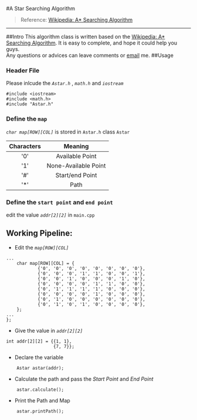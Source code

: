 #A Star Searching Algorithm
> Reference: [Wikipedia: A* Searching Algorithm](https://en.wikipedia.org/wiki/A*_search_algorithm)
--- 
##Intro
This algorithm class is written based on the [Wikipedia: A* Searching Algorithm](https://en.wikipedia.org/wiki/A*_search_algorithm).
It is easy to complete, and hope it could help you guys.    
Any questions or advices can leave comments or [email](haocheng.zhao14@student.xjtlu.edu.cn) me. 
##Usage
### Header File
Please inlcude the _`Astar.h`_ , _`math.h`_ and _`iostream`_
````
#include <iostream>
#include <math.h>
#include "Astar.h"
````
### Define the `map`
_`char map[ROW][COL]`_ is stored in `Astar.h` class `Astar`
     
|   Characters  |   Meaning             |    
|   :----:      |   :----:              |        
|   '0'         |   Available Point     |
|   '1'         |   None-Available Point|
|   '#'         |   Start/end Point     |
|   '*'         |   Path                |
### Define the `start point` and `end point`
edit the value _`addr[2][2]`_ in `main.cpp`

## Working Pipeline:   
*   Edit the _`map[ROW][COL]`_
````
...
    char map[ROW][COL] = {
            {'0', '0', '0', '0', '0', '0', '0', '0'},
            {'0', '0', '0', '1', '1', '0', '0', '1'},
            {'0', '0', '1', '0', '0', '0', '1', '0'},
            {'0', '0', '0', '0', '1', '1', '0', '0'},
            {'0', '1', '1', '1', '1', '0', '0', '0'},
            {'0', '0', '0', '0', '1', '0', '0', '0'},
            {'0', '1', '0', '0', '0', '0', '0', '0'},
            {'0', '1', '0', '1', '0', '0', '0', '0'},
    };
...
};
````
*   Give the value in _`addr[2][2]`_
````
int addr[2][2] = {{1, 1},
                  {7, 7}};
````
*   Declare the variable
````
    Astar astar(addr);
````
*   Calculate the path and pass the _Start Point_ and _End Point_
````
    astar.calculate();
````
*   Print the Path and Map
````
    astar.printPath();
````